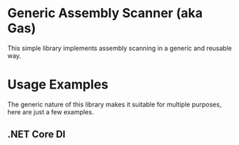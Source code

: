 # Generic Assembly Scanner (aka Gas)

This simple library implements assembly scanning in a generic and reusable way.

# Usage Examples

The generic nature of this library makes it suitable for multiple purposes, here are just a few examples.

## .NET Core DI